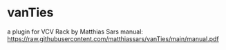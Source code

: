 # vanTies
a plugin for VCV Rack
by Matthias Sars
manual: https://raw.githubusercontent.com/matthiassars/vanTies/main/manual.pdf
